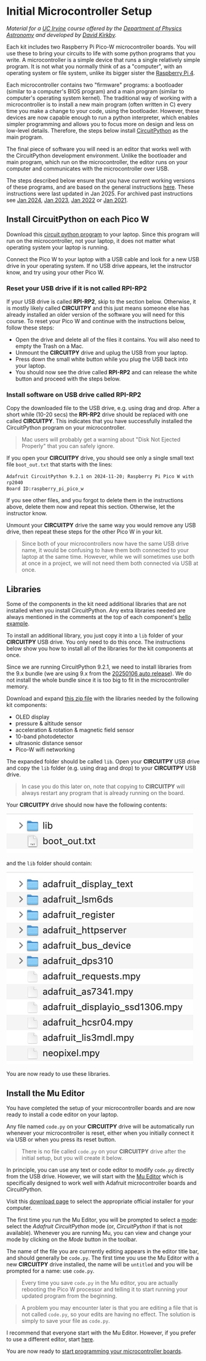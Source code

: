 # Initial Microcontroller Setup

*Material for a [UC Irvine](https://uci.edu/) course offered by the [Department of Physics Astronomy](https://www.physics.uci.edu/) and developed by [David Kirkby](https://faculty.sites.uci.edu/dkirkby/).*

Each kit includes two Raspberry Pi Pico-W microcontroller boards. You will use these to bring your circuits to life with
some python programs that you write.  A microcontroller is a simple device that runs a single relatively simple program. It is not what you normally think of as a "computer", with an operating system or file system, unlike its bigger sister the [Raspberry Pi 4](https://www.raspberrypi.com/products/raspberry-pi-4-model-b/).

Each microcontroller contains two "firmware" programs: a bootloader (similar to a computer's BIOS program) and a main program (similar to computer's operating system kernel).  The traditional way of working with a microcontroller is to install a new main program (often written in C) every time you make a change to your code, using the bootloader.  However, these devices are now capable enough to run a python interpreter, which enables simpler programming and allows you to focus more on design and less on low-level details. Therefore, the steps below install [CircuitPython](https://circuitpython.org/) as the main program.

The final piece of software you will need is an editor that works well with the CircuitPython development environment.  Unlike the bootloader and main program, which run on the microcontroller, the editor runs on your computer and communicates with the microcontroller over USB.

The steps described below ensure that you have current working versions of these programs, and are based on the general instructions [here](https://circuitpython.org/board/raspberry_pi_pico_w/). These instructions were last updated in Jan 2025. For archived past instructions see [Jan 2024](2023/setup2024.md), [Jan 2023](2023/setup2023.md), [Jan 2022](2022/setup2022.md) or [Jan 2021](2021/setup2021.md).

## Install CircuitPython on each Pico W

Download this [circuit python program](bin/adafruit-circuitpython-raspberry_pi_pico_w-en_US-9.2.1.uf2?raw=true) to your laptop.  Since this program will run on the microcontroller, not your laptop, it does not matter what operating system your laptop is running.

Connect the Pico W to your laptop with a USB cable and look for a new USB drive in your operating system. If no USB drive appears, let the instructor know, and try using your other Pico W.

### Reset your USB drive if it is not called RPI-RP2

If your USB drive is called **RPI-RP2**, skip to the section below. Otherwise, it is mostly likely called **CIRCUITPY** and this just means someone else has already installed an older version of the software you will need for this course. To reset your Pico W and continue with the instructions below, follow these steps:
 - Open the drive and delete all of the files it contains. You will also need to empty the Trash on a Mac.
 - Unmount the **CIRCUITPY** drive and uplug the USB from your laptop.
 - Press down the small white button while you plug the USB back into your laptop.
 - You should now see the drive called **RPI-RP2** and can release the white button and proceed with the steps below.

### Install software on USB drive called RPI-RP2

Copy the downloaded file to the USB drive, e.g. using drag and drop.  After a short while (10-20 secs) the **RPI-RP2** drive should be replaced with one called **CIRCUITPY**.  This indicates that you have successfully installed the CircuitPython program on your microcontroller.

> Mac users will probably get a warning about "Disk Not Ejected Properly" that you can safely ignore.

If you open your **CIRCUITPY** drive, you should see only a single small text file `boot_out.txt` that starts with the lines:
```
Adafruit CircuitPython 9.2.1 on 2024-11-20; Raspberry Pi Pico W with rp2040
Board ID:raspberry_pi_pico_w
```
If you see other files, and you forgot to delete them in the instructions above, delete them now and repeat this section. Otherwise, let the instructor know.

Unmount your **CIRCUITPY** drive the same way you would remove any USB drive, then repeat these steps for the other Pico W in your kit.

> Since both of your microcontrollers now have the same USB drive name, it would be confusing to have them both connected to your laptop at the same time.  However, while we will sometimes use both at once in a project, we will not need them both connected via USB at once.

## Libraries

Some of the components in the kit need additional libraries that are not installed when you install CircuitPython. Any extra libraries needed are always mentioned in the comments at the top of each component's [hello example](hello.md).

To install an additional library, you just copy it into a `lib` folder of your **CIRCUITPY** USB drive. You only need to do this once.  The instructions below show you how to install all of the libraries for the kit components at once.

Since we are running CircuitPython 9.2.1, we need to install libraries from the 9.x bundle (we are using 9.x from the [20250106 auto release](https://github.com/adafruit/Adafruit_CircuitPython_Bundle/releases/tag/20250106)). We do not install the whole bundle since it is too big to fit in the microcontroller memory.

Download and expand [this zip file](bin/E4S-libraries-9.x.zip?raw=true) with the libraries needed by the following kit components:
 - OLED display
 - pressure & altitude sensor
 - acceleration & rotation & magnetic field sensor
 - 10-band photodetector
 - ultrasonic distance sensor
 - Pico-W wifi networking

The expanded folder should be called `lib`. Open your **CIRCUITPY** USB drive and copy the `lib` folder (e.g. using drag and drop) to your **CIRCUITPY** USB drive.

> In case you do this later on, note that copying to **CIRCUITPY** will always restart any program that is already running on the board.

Your **CIRCUITPY** drive should now have the following contents:

![top-level files](img/top-level-files-2025.jpg)

and the `lib` folder should contain:

![lib folder](img/lib-folder-2025.jpg)

You are now ready to use these libraries.

## Install the Mu Editor

You have completed the setup of your microcontroller boards and are now ready to install a code editor on your laptop.

Any file named `code.py` on your **CIRCUITPY** drive will be automatically run whenever your microcontroller is reset, either when you initially connect it via USB or when you press its reset button.

> There is no file called `code.py` on your **CIRCUITPY** drive after the initial setup, but you will create it below.

In principle, you can use any text or code editor to modify `code.py` directly from the USB drive.  However,
we will start with the [Mu Editor](https://codewith.mu/) which is specifically designed to work well with Adafruit microcontroller boards and CircuitPython.

Visit this [download page](https://codewith.mu/en/download) to select the appropriate official installer for your computer.

The first time you run the Mu Editor, you will be prompted to select a [mode](https://codewith.mu/en/tutorials/1.0/modes): select the *Adafruit CircuitPython* mode (or, *CircuitPython* if that is not available).  Whenever you are running Mu, you can view and change your mode by clicking on the *Mode*  button in the toolbar.

The name of the file you are currrently editing appears in the editor title bar, and should generally be `code.py`.  The first time you use the Mu Editor with a new **CIRCUITPY** drive installed, the name will be `untitled` and you will be prompted for a name: use `code.py`.

> Every time you save `code.py` in the Mu editor, you are actually rebooting the Pico W processor and telling it to start running your updated program from the beginning.

> A problem you may encounter later is that you are editing a file that is not called `code.py`, so your edits are having no effect. The solution is simply to save your file as `code.py`.

I recommend that everyone start with the Mu Editor.  However, if you prefer to use a different editor, start [here](https://learn.adafruit.com/welcome-to-circuitpython/creating-and-editing-code#1-use-an-editor-that-writes-out-the-file-completely-when-you-save-it-2977444-22).

You are now ready to [start programming your microcontroller boards](first-prog.md).
